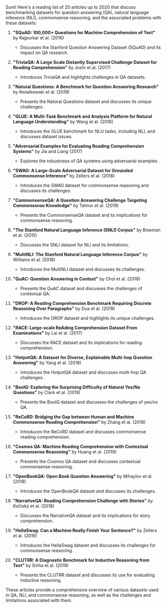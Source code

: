 Sure! Here's a reading list of 20 articles up to 2020 that discuss benchmarking datasets for question answering (QA), natural language inference (NLI), commonsense reasoning, and the associated problems with these datasets:

1. **"SQuAD: 100,000+ Questions for Machine Comprehension of Text"** by Rajpurkar et al. (2016)
   - Discusses the Stanford Question Answering Dataset (SQuAD) and its impact on QA research.
   
2. **"TriviaQA: A Large Scale Distantly Supervised Challenge Dataset for Reading Comprehension"** by Joshi et al. (2017)
   - Introduces TriviaQA and highlights challenges in QA datasets.

3. **"Natural Questions: A Benchmark for Question Answering Research"** by Kwiatkowski et al. (2019)
   - Presents the Natural Questions dataset and discusses its unique challenges.

4. **"GLUE: A Multi-Task Benchmark and Analysis Platform for Natural Language Understanding"** by Wang et al. (2018)
   - Introduces the GLUE benchmark for NLU tasks, including NLI, and discusses dataset issues.

5. **"Adversarial Examples for Evaluating Reading Comprehension Systems"** by Jia and Liang (2017)
   - Explores the robustness of QA systems using adversarial examples.

6. **"SWAG: A Large-Scale Adversarial Dataset for Grounded Commonsense Inference"** by Zellers et al. (2018)
   - Introduces the SWAG dataset for commonsense reasoning and discusses its challenges.

7. **"CommonsenseQA: A Question Answering Challenge Targeting Commonsense Knowledge"** by Talmor et al. (2019)
   - Presents the CommonsenseQA dataset and its implications for commonsense reasoning.

8. **"The Stanford Natural Language Inference (SNLI) Corpus"** by Bowman et al. (2015)
   - Discusses the SNLI dataset for NLI and its limitations.

9. **"MultiNLI: The Stanford Natural Language Inference Corpus"** by Williams et al. (2018)
   - Introduces the MultiNLI dataset and discusses its challenges.

10. **"QuAC: Question Answering in Context"** by Choi et al. (2018)
    - Presents the QuAC dataset and discusses the challenges of contextual QA.

11. **"DROP: A Reading Comprehension Benchmark Requiring Discrete Reasoning Over Paragraphs"** by Dua et al. (2019)
    - Introduces the DROP dataset and highlights its unique challenges.

12. **"RACE: Large-scale ReAding Comprehension Dataset From Examinations"** by Lai et al. (2017)
    - Discusses the RACE dataset and its implications for reading comprehension.

13. **"HotpotQA: A Dataset for Diverse, Explainable Multi-hop Question Answering"** by Yang et al. (2018)
    - Introduces the HotpotQA dataset and discusses multi-hop QA challenges.

14. **"BoolQ: Exploring the Surprising Difficulty of Natural Yes/No Questions"** by Clark et al. (2019)
    - Presents the BoolQ dataset and discusses the challenges of yes/no QA.

15. **"ReCoRD: Bridging the Gap between Human and Machine Commonsense Reading Comprehension"** by Zhang et al. (2018)
    - Introduces the ReCoRD dataset and discusses commonsense reading comprehension.

16. **"Cosmos QA: Machine Reading Comprehension with Contextual Commonsense Reasoning"** by Huang et al. (2019)
    - Presents the Cosmos QA dataset and discusses contextual commonsense reasoning.

17. **"OpenBookQA: Open Book Question Answering"** by Mihaylov et al. (2018)
    - Introduces the OpenBookQA dataset and discusses its challenges.

18. **"NarrativeQA: Reading Comprehension Challenge with Stories"** by Kočiský et al. (2018)
    - Discusses the NarrativeQA dataset and its implications for story comprehension.

19. **"HellaSwag: Can a Machine Really Finish Your Sentence?"** by Zellers et al. (2019)
    - Introduces the HellaSwag dataset and discusses its challenges for commonsense reasoning.

20. **"CLUTRR: A Diagnostic Benchmark for Inductive Reasoning from Text"** by Sinha et al. (2019)
    - Presents the CLUTRR dataset and discusses its use for evaluating inductive reasoning.

These articles provide a comprehensive overview of various datasets used in QA, NLI, and commonsense reasoning, as well as the challenges and limitations associated with them.